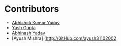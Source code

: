 ﻿# Contributors
- [Abhishek Kumar Yadav](https://github.com/coderaky)
- [Yash Gupta](https://github.com/yashgpt1)
- [Abhinash Yadav](https://github.com/ralphcoder)
- [Ayush Mishra] (http://GitHub.com/ayush31102002
